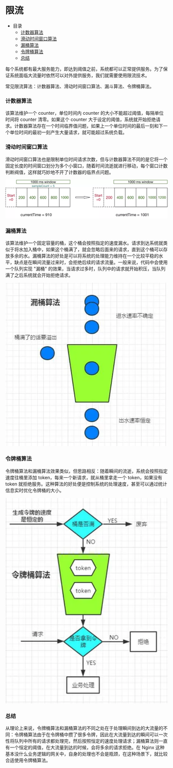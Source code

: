 # 限流

- 目录
    - [计数器算法](#计数器算法)
    - [滑动时间窗口算法](#滑动时间窗口算法)
    - [漏桶算法](#漏桶算法)
    - [令牌桶算法](#令牌桶算法)
    - [总结](#总结)

每个系统都有最大服务能力，即达到阈值之前，系统都可以正常提供服务。为了保证系统面临大流量时依然可以对外提供服务，我们就需要使用限流技术。

常见限流算法：计数器算法、滑动时间窗口算法、漏斗算法、令牌桶算法。

### 计数器算法

该算法维护一个 counter，单位时间内 counter 的大小不能超过阈值，每隔单位时间将 counter 清零。如果这个 counter 大于设定的阈值，系统就开始拒绝请求。计数器算法存在一个时间临界值问题，如果上一个单位时间的最后一刻和下一个单位时间的最初一刻产生大量请求，就可能超过系统负载。

### 滑动时间窗口算法

滑动时间窗口算法也是限制单位时间请求次数，但与计数器算法不同的是它将一个固定长度的时间窗口划分为多个小窗口，随着时间流逝就进行移动，每个窗口计数判断阀值，这样就巧妙地不开了计数器的临界点问题。

<div align="left">
    <img src="https://github.com/lazecoding/Note/blob/main/images/systemdesign/限流-滑动时间窗口算法.png" width="600px">
</div>

### 漏桶算法

该算法维护一个固定容量的桶，这个桶会按照指定的速度漏水。请求到达系统就类似于将水加入桶中，如果这个桶满了，就会忽略后面来的请求，直到这个桶可以存放多余的水。漏桶算法的好处是可以将系统的处理能力维持在一个比较平稳的水平，缺点是在瞬间流量过来时，会拒绝后续的请求流量。一般来说，代码中会使用一个队列实现 "漏桶" 的效果，当请求过多时，队列中的请求就开始积压，当队列满了之后系统就会开始拒绝请求。

<div align="left">
    <img src="https://github.com/lazecoding/Note/blob/main/images/systemdesign/限流-漏桶算法.png" width="600px">
</div>

### 令牌桶算法

令牌桶算法和漏桶算法效果类似，但思路相反：随着瞬间的流逝，系统会按照指定速度往桶里添加 token，每来一个新请求，就从桶里拿走一个 token，如果没有 token 就拒绝服务。这种算法的好处便是控制系统的处理速度，甚至可以通过统计信息实时优化令牌桶的大小。

<div align="left">
    <img src="https://github.com/lazecoding/Note/blob/main/images/systemdesign/限流-令牌桶算法.png" width="600px">
</div>

### 总结

从理论上来说，令牌桶算法和漏桶算法的不同之处在于处理瞬间到达的大流量的不同：令牌桶算法由于在令牌桶中攒了很多令牌，因此在大流量到达的瞬间可以一次性将队列中所有的请求都处理完，然后按照恒定的速度处理请求；漏桶算法则一直有一个恒定的阈值，在大流量到达的时候，会将多余的请求拒绝。在 Nginx 这种基本没什么业务逻辑的网关中，自身的处理也不会是瓶颈，在这种场景下，就比较合适使用令牌桶算法。